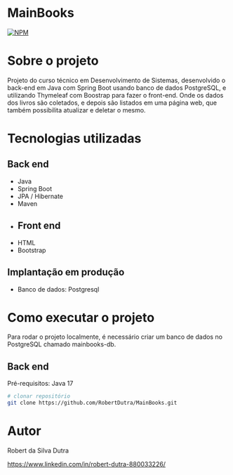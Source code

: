 # MainBooks
[![NPM](https://img.shields.io/npm/l/react)](https://github.com/RobertDutra/MainBooks/blob/main/LICENSE) 

# Sobre o projeto

Projeto do curso técnico em Desenvolvimento de Sistemas, desenvolvido o back-end  em Java com Spring Boot usando banco de dados PostgreSQL, e utilizando Thymeleaf com 
Boostrap para fazer o front-end. Onde os dados dos livros  são coletados, e depois são listados em uma página web, que também possibilita atualizar e deletar o mesmo.

# Tecnologias utilizadas
## Back end
- Java
- Spring Boot
- JPA / Hibernate
- Maven
- ## Front end
- HTML
- Bootstrap
## Implantação em produção
- Banco de dados: Postgresql

# Como executar o projeto

Para rodar o projeto localmente, é necessário criar um banco de dados no PostgreSQL chamado mainbooks-db.

## Back end
Pré-requisitos: Java 17

```bash
# clonar repositório
git clone https://github.com/RobertDutra/MainBooks.git

```

# Autor

Robert da Silva Dutra 

https://www.linkedin.com/in/robert-dutra-880033226/
